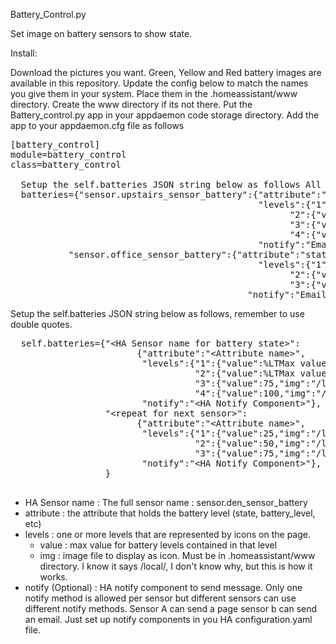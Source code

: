Battery_Control.py

  Set image on battery sensors to show state.

  Install:

  Download the pictures you want.  Green, Yellow and Red battery images 
  are available in this repository.  Update the config below to match the names you give them in your system.
  Place them in the .homeassistant/www directory.  Create the www directory if its not there.
  Put the Battery_control.py app in your appdaemon code storage directory.
  Add the app to your appdaemon.cfg file as follows
<pre>
[battery_control]
module=battery_control
class=battery_control

  Setup the self.batteries JSON string below as follows All non-numeric values must be in double quotes
  batteries={"sensor.upstairs_sensor_battery":{"attribute":"state",
                                               "levels":{"1":{"value":25,"img":"/local/battery1.jpg"},
                                                     "2":{"value":50,"img":"/local/battery2.jpg"},
                                                     "3":{"value":75,"img":"/local/battery3.jpg"},
                                                     "4":{"value":100,"img":"/local/battery4.jpg"}},
                                               "notify":"EmailChip"},
           "sensor.office_sensor_battery":{"attribute":"state",
                                               "levels":{"1":{"value":33,"img":"/local/battery1.jpg"},
                                                     "2":{"value":66,"img":"/local/battery2.jpg"},
                                                     "3":{"value":100,"img":"/local/battery4.jpg"}},
                                             "notify":"EmailChip"}}
</pre>
<ul>
</ul><p>
  Setup the self.batteries JSON string below as follows, remember to use double quotes.
  <pre>
  self.batteries={"&LTHA Sensor name for battery state&GT":
                        {"attribute":"&LTAttribute name&GT",
                         "levels":{"1":{"value":%LTMax value for this level%GT,"img":"%LTImageFile%GT"},
                                   "2":{"value":%LTMax value for this level%GT,"img":"%LTImageFile%GT"},
                                   "3":{"value":75,"img":"/local/battery3.jpg"},
                                   "4":{"value":100,"img":"/local/battery4.jpg"}},
                         "notify":"&LTHA Notify Component&GT"},
                  "&LTrepeat for next sensor&GT":
                        {"attribute":"&LTAttribute name&GT",
                         "levels":{"1":{"value":25,"img":"/local/battery1.jpg"},
                                   "2":{"value":50,"img":"/local/battery2.jpg"},
                                   "3":{"value":75,"img":"/local/battery3.jpg"}},
                         "notify":"&LTHA Notify Component&GT"},
                  }
                  </pre>
<ul>                  
<li>HA Sensor name : The full sensor name : sensor.den_sensor_battery
<li>attribute : the attribute that holds the battery level (state, battery_level, etc)
<li>levels : one or more levels that are represented by icons on the page.
<ul><li>value : max value for battery levels contained in that level
    <li>img : image file to display as icon.  Must be in .homeassistant/www directory.  I know it says /local/, I don't know why, but this is how it works.
    </ul>
<li>notify (Optional) : HA notify component to send message.  Only one notify method is allowed per
sensor but different sensors can use different notify methods.  Sensor A can send a page
sensor b can send an email.  Just set up notify components in you HA configuration.yaml file.
</ul>
